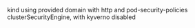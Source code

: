 kind using provided domain with http and pod-security-policies clusterSecurityEngine,
with kyverno disabled
